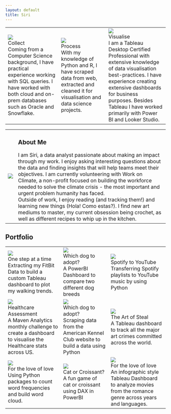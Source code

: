 ```yaml
---
layout: default
title: Siri
---
```


<div class="tools">
<table class="tool-table">
<tr>
<td class="tool-td">
<img src="{{site.baseurl}}/assets/images/data-collection.png" class="icon">
<div class="icon-head">Collect</div>
<div class="icon-text">
Coming from a Computer Science background, I have practical experience working with SQL queries. I have worked with both cloud and on-prem databases such as Oracle and Snowflake.
</div>
</td>
<td class="tool-td">
<img src="{{site.baseurl}}/assets/images/iteration.png" class="icon">
<div class="icon-head">Process</div>
<div class="icon-text">
With my knowledge of Python and R, I have scraped data from web, extracted and cleaned it for visualisation and data science projects.
</div>
</td>
<td class="tool-td">
<img src="{{site.baseurl}}/assets/images/erp.png" class="icon">
<div class="icon-head">Visualise</div>
<div class="icon-text">
I am a Tableau Desktop Certified Professional with extensive knowledge of data visualisation best-practices. I have experience creating extensive dashboards for business purposes. Besides Tableau I have worked primarily with Power BI and Looker Studio. 
</div>
</td>
</tr>
</table>
</div>


<div id="about">
<table class="about-table">
<tr>
<td class="about-td"><img src="{{site.baseurl}}/assets/images/hobby1.png" class="image-about"></td>
<td class="about-td">
<div class="about-text">
<h3>About Me</h3>
I am Siri, a data analyst passionate about making an impact through my work. I enjoy asking interesting questions about the data and finding insights that will help teams meet their objectives. I am currently volunteering with Work on Climate, a non-profit focused on building the workforce needed to solve the climate crisis - the most important and urgent problem humanity has faced. <br>
Outside of work, I enjoy reading (and tracking them!) and learning new things (Hola! Como estas?). I find new art mediums to master, my current obsession being crochet, as well as different recipes to whip up in the kitchen. 
</div>
</td>
</tr>
</table>
</div>




<div id="portfolio">
<h2 class="project-tagline">Portfolio</h2>
<table>
<tr>
<td class="cell-content"><div class="container">
  <a href="https://public.tableau.com/views/OneStepAtATimeFitnessTracker/OneStepAtATime?:language=en-US&:sid=&:display_count=n&:origin=viz_share_link"><img src="{{site.baseurl}}/assets/images/Tableau1.png" class="image"></a>
  <div class="middle">
    <div class="text-head">One step at a time</div>
    <div class="text">Extracting my FitBit Data to build a custom Tableau dashboard to plot my walking trends.</div>
  </div>
</div>
</td>
<td class="cell-content"><div class="container">
  <a href="https://app.powerbi.com/view?r=eyJrIjoiMDUyNDgxOTgtOWM2NS00Mzc1LWIwZGEtZWUzYzRkNWVjMjQ1IiwidCI6IjdjNjZhNjlmLTFmMTctNGEwZi05NGU5LTYxNzU2NTQyYzQ2ZiIsImMiOjZ9"><img src="{{site.baseurl}}/assets/images/PowerBI3.png" class="image"></a>
  <div class="middle">
    <div class="text-head">Which dog to adopt?</div>
    <div class="text">A PowerBI Dashboard to compare two different dog breeds</div>
  </div>
</div>
</td>
<td class="cell-content"><div class="container">
  <a href="https://github.com/iris0512/spotify-to-youtube"><img src="{{site.baseurl}}/assets/images/Python3.png" class="image"></a>
  <div class="middle">
    <div class="text-head">Spotify to YouTube</div>
    <div class="text">Transferring Spotify playlists to YouTube music by using Python</div>
  </div>
</div>
</td>
</tr>
<tr>
<td class="cell-content"><div class="container">
  <a href="https://app.powerbi.com/view?r=eyJrIjoiYWNmNTMzODEtZThhZS00NzZhLTg3MTgtZjk4YTg2MTliY2QzIiwidCI6IjdjNjZhNjlmLTFmMTctNGEwZi05NGU5LTYxNzU2NTQyYzQ2ZiIsImMiOjZ9&embedImagePlaceholder=true"><img src="{{site.baseurl}}/assets/images/PowerBI2.png" class="image"></a>
  <div class="middle">
    <div class="text-head">Healthcare Assessment</div>
    <div class="text">A Maven Analytics monthly challenge to create a dashboard to visualise the Healthcare stats across US.</div>
  </div>
</div>
</td>
<td class="cell-content"><div class="container">
  <a href="https://github.com/iris0512/akc-dog-breed-analysis"><img src="{{site.baseurl}}/assets/images/Python2.png" class="image"></a>
  <div class="middle">
    <div class="text-head">Which dog to adopt?</div>
    <div class="text">Scraping data from the American Kennel Club website to build a data using Python</div>
  </div>
</div>
</td>
<td class="cell-content"><div class="container">
  <a href="https://public.tableau.com/views/TheArtoftheSteal/TheArtoftheSteal?:language=en-US&:sid=&:display_count=n&:origin=viz_share_link"><img src="{{site.baseurl}}/assets/images/Tableau2.png" class="image"></a>
  <div class="middle">
    <div class="text-head">The Art of Steal</div>
    <div class="text">A Tableau dashboard to track all the major art crimes committed across the world.</div>
  </div>
</div>
</td>


</tr>
<tr>
<td class="cell-content"><div class="container">
  <a href="https://github.com/iris0512/for-the-love-of-love"><img src="{{site.baseurl}}/assets/images/Python1.png" class="image"></a>
  <div class="middle">
  <div class="text-head">For the love of love</div>
    <div class="text">Using Python packages to count word frequencies and build word cloud.</div>
  </div>
</div>
</td>

<td class="cell-content"><div class="container">
  <a href="https://app.powerbi.com/view?r=eyJrIjoiMjJiMzRlMTUtOGQzZi00OTFmLWE3ZTUtNDMzNzk2YWQwZjc5IiwidCI6IjdjNjZhNjlmLTFmMTctNGEwZi05NGU5LTYxNzU2NTQyYzQ2ZiIsImMiOjZ9"><img src="{{site.baseurl}}/assets/images/PowerBI1.png" class="image"></a>
  <div class="middle">
    <div class="text-head">Cat or Croissant?</div>
    <div class="text">A fun game of cat or croissant using DAX in PowerBI</div>
  </div>
</div>
</td>
<td class="cell-content"><div class="container">
  <a href="https://public.tableau.com/views/FortheLoveofLove/FortheLoveofLove?:language=en-US&:sid=&:display_count=n&:origin=viz_share_link"><img src="{{site.baseurl}}/assets/images/Tableau3.png" class="image"></a>
  <div class="middle">
    <div class="text-head">For the love of love</div>
    <div class="text">An infographic style Tableau Dashboard to analyze movies from the romance genre across years and languages.</div>
  </div>
</div>
</td>
</tr>
</table>
</div>

